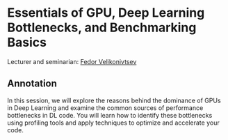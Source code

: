 # Essentials of GPU, Deep Learning Bottlenecks, and Benchmarking Basics

Lecturer and seminarian: [Fedor Velikonivtsev](https://www.hse.ru/org/persons/816100677/)

## Annotation
In this session, we will explore the reasons behind the dominance of GPUs in Deep Learning and examine the common sources of performance bottlenecks in DL code. You will learn how to identify these bottlenecks using profiling tools and apply techniques to optimize and accelerate your code.